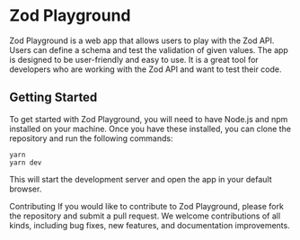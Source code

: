 # Zod Playground
Zod Playground is a web app that allows users to play with the Zod API. Users can define a schema and test the validation of given values. The app is designed to be user-friendly and easy to use. It is a great tool for developers who are working with the Zod API and want to test their code.

## Getting Started
To get started with Zod Playground, you will need to have Node.js and npm installed on your machine. Once you have these installed, you can clone the repository and run the following commands:

```
yarn
yarn dev
```
This will start the development server and open the app in your default browser.

Contributing
If you would like to contribute to Zod Playground, please fork the repository and submit a pull request. We welcome contributions of all kinds, including bug fixes, new features, and documentation improvements.
